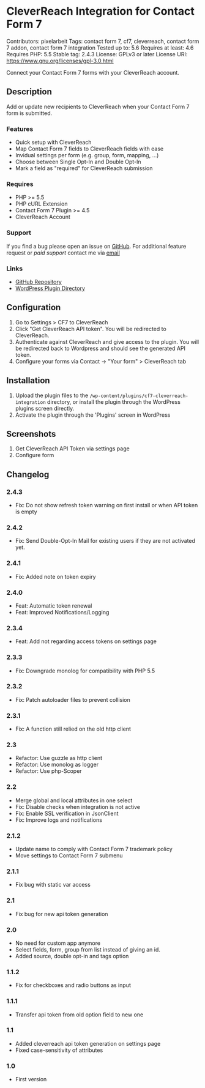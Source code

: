 # CleverReach Integration for Contact Form 7

Contributors: pixelarbeit
Tags: contact form 7, cf7, cleverreach, contact form 7 addon, contact form 7 integration
Tested up to: 5.6
Requires at least: 4.6
Requires PHP: 5.5
Stable tag: 2.4.3
License: GPLv3 or later
License URI: https://www.gnu.org/licenses/gpl-3.0.html

Connect your Contact Form 7 forms with your CleverReach account.
## Description

Add or update new recipients to CleverReach when your Contact Form 7 form is submitted.

### Features

* Quick setup with CleverReach
* Map Contact Form 7 fields to CleverReach fields with ease
* Invidual settings per form (e.g. group, form, mapping, ...)
* Choose between Single Opt-In and Double Opt-In
* Mark a field as "required" for CleverReach submission

### Requires

* PHP >= 5.5
* PHP cURL Extension
* Contact Form 7 Plugin >= 4.5
* CleverReach Account

### Support

If you find a bug please open an issue on [GitHub](https://github.com/pxlrbt/wordpress-contact-form-7-cleverreach/issues). For additional feature request or _paid support_ contact me via [email](mailto:info@pixelarbeit.de)

### Links
- [GitHub Repository](https://github.com/pxlrbt/wordpress-contact-form-7-cleverreach)
- [WordPress Plugin Directory](https://wordpress.org/plugins/cf7-cleverreach-integration/)

## Configuration

1. Go to Settings > CF7 to CleverReach
1. Click "Get CleverReach API token". You will be redirected to CleverReach.
1. Authenticate against CleverReach and give access to the plugin. You will be redirected back to Wordpress and should see the generated API token.
1. Configure your forms via Contact -> "Your form" > CleverReach tab

## Installation

1. Upload the plugin files to the `/wp-content/plugins/cf7-cleverreach-integration` directory, or install the plugin through the WordPress plugins screen directly.
1. Activate the plugin through the 'Plugins' screen in WordPress

## Screenshots

1. Get CleverReach API Token via settings page
2. Configure form

## Changelog
### 2.4.3
* Fix: Do not show refresh token warning on first install or when API token is empty

### 2.4.2
* Fix: Send Double-Opt-In Mail for existing users if they are not activated yet.
### 2.4.1
* Fix: Added note on token expiry

### 2.4.0
* Feat: Automatic token renewal
* Feat: Improved Notifications/Logging

### 2.3.4
* Feat: Add not regarding access tokens on settings page

### 2.3.3
* Fix: Downgrade monolog for compatibility with PHP 5.5

### 2.3.2
* Fix: Patch autoloader files to prevent collision

### 2.3.1
* Fix: A function still relied on the old http client

### 2.3
* Refactor: Use guzzle as http client
* Refactor: Use monolog as logger
* Refactor: Use php-Scoper

### 2.2
* Merge global and local attributes in one select
* Fix: Disable checks when integration is not active
* Fix: Enable SSL verification in JsonClient
* Fix: Improve logs and notifications

### 2.1.2
* Update name to comply with Contact Form 7 trademark policy
* Move settings to Contact Form 7 submenu

### 2.1.1
* Fix bug with static var access

### 2.1
* Fix bug for new api token generation

### 2.0
* No need for custom app anymore
* Select fields, form, group from list instead of giving an id.
* Added source, double opt-in and tags option

### 1.1.2
* Fix for checkboxes and radio buttons as input

### 1.1.1
* Transfer api token from old option field to new one

### 1.1
* Added cleverreach api token generation on settings page
* Fixed case-sensitivity of attributes

### 1.0
* First version
